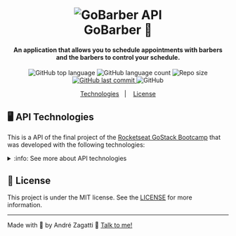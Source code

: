 <h1 align="center">
    <img alt="GoBarber API" src="https://res.cloudinary.com/zagatti/image/upload/v1583093721/readme/gobarber-logo_mtbabd.png" />
    <br>
    GoBarber 💈 
</h1>

<h4 align="center">
  An application that allows you to schedule appointments with barbers and the barbers to control your schedule.
</h4>
<p align="center">
  <img alt="GitHub top language" src="https://img.shields.io/github/languages/top/azagatti/gobarber?color=%23FCD12A&style=plastic">
  
  <img alt="GitHub language count" src="https://img.shields.io/github/languages/count/AZagatti/GoBarber?style=plastic">

  <img alt="Repo size" src="https://img.shields.io/github/repo-size/AZagatti/GoBarber?style=plastic">

  
  <a href="https://github.com/AZagatti/GoBarber/commits/master">
    <img alt="GitHub last commit" src="https://img.shields.io/github/last-commit/AZagatti/GoBarber/master?style=plastic">
  </a>
  
  <img alt="GitHub" src="https://img.shields.io/github/license/AZagatti/GoBarber?style=plastic">   
</p>

<p align="center">
  <a href="#🖥-api-technologies">Technologies</a>&nbsp;&nbsp;&nbsp;|&nbsp;&nbsp;&nbsp;
  <a href="#memo-license">License</a>
</p>

## 🖥 API Technologies

This is a API of the final project of the [Rocketseat GoStack Bootcamp](https://rocketseat.com.br/bootcamp) that was developed with the following technologies:

<details>
  <summary>:info:  See more about API technologies</summary>

-  [Bcrypt](https://www.npmjs.com/package/bcrypt)
-  [Bee Queue](https://www.npmjs.com/package/bcrypt)
-  [date-fns](https://date-fns.org/)
-  [Docker](https://www.docker.com/docker-community)
-  [DotEnv](https://www.npmjs.com/package/dotenv)
-  [Express](https://expressjs.com/)
-  [JWT](https://jwt.io/)
-  [MongoDB](https://www.mongodb.com/)
-  [Mongoose](https://mongoosejs.com/)
-  [Multer](https://github.com/expressjs/multer)
-  [Node.js](https://nodejs.org/)
-  [Nodemailer](https://nodemailer.com/about/)
-  [nodemon](https://nodemon.io/)
-  [node-postgres](https://www.npmjs.com/package/pg)
-  [PostgreSQL](https://www.postgresql.org/)
-  [Redis](https://redis.io/)
-  [Sentry](https://sentry.io/)
-  [Sequelize](http://docs.sequelizejs.com/)
-  [Sucrase](https://github.com/alangpierce/sucrase)
-  [Visual Studio Code](https://code.visualstudio.com/) with [ESLint](https://marketplace.visualstudio.com/items?itemName=dbaeumer.vscode-eslint) and [Prettier](https://marketplace.visualstudio.com/items?itemName=esbenp.prettier-vscode)
-  [Youch](https://www.npmjs.com/package/youch)
-  [Yup](https://www.npmjs.com/package/yup)
  
</details>

## 📝  License
This project is under the MIT license. See the [LICENSE](https://github.com/AZagatti/GoBarber/blob/master/LICENSE) for more information.

---

Made with 💟  by André Zagatti 👋  [Talk to me!](https://www.linkedin.com/in/andr%C3%A9-luis-zagatti-adorna/)
